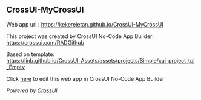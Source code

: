 ## CrossUI-MyCrossUI
Web app url : https://kekerejetan.github.io/CrossUI-MyCrossUI

This project was created by CrossUI No-Code App Builder: https://crossui.com/RADGithub

Based on template: https://linb.github.io/CrossUI_Assets/assets/projects/Simple/xui_project_tpl_Empty

Click [here](https://crossui.com/RADGithub/#!from=github&owner=kekerejetan&repo=CrossUI-MyCrossUI) to edit this web app in CrossUI No-Code App Builder

<i>Powered by [CrossUI](https://crossui.com)</i>
